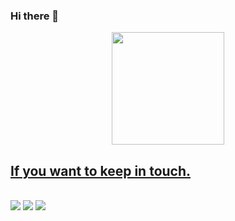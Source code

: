 ### Hi there 👋

<div align="center">
  <a href="https://github.com/jeovaramos">
  <img height="180em" src="https://github-readme-stats.vercel.app/api?username=jeovaramos&show_icons=true&theme=dracula&include_all_commits=true&count_private=true"/>
</div>

## If you want to keep in touch.
  <div style="display: inline_block"><br>
  <a href = "mailto:silvajunior.jeova@gmail.com"><img src="https://img.shields.io/badge/Gmail-D14836?style=for-the-badge&logo=gmail&logoColor=white" target="_blank"></a>
  <a href="https://www.linkedin.com/in/jeova-ramos/" target="_blank"><img src="https://img.shields.io/badge/-LinkedIn-%230077B5?style=for-the-badge&logo=linkedin&logoColor=white" target="_blank"></a>
  <a href="https://api.whatsapp.com/send?phone=11982843384" target="_blank"><img src="https://img.shields.io/badge/WhatsApp-25D366?style=for-the-badge&logo=whatsapp&logoColor=white" target="_blank"></a> 
</div>
<!--
**jeovaramos/jeovaramos** is a ✨ _special_ ✨ repository because its `README.md` (this file) appears on your GitHub profile.
<img height="180em" src="https://github-readme-stats.vercel.app/api/top-langs/?username=jeovaramos&exclude_repo=mapas_interativos&layout=compact&langs_count=7&theme=dracula"/>
Here are some ideas to get you started:

- 🔭 I’m currently working on ...
- 🌱 I’m currently learning ...
- 👯 I’m looking to collaborate on ...
- 🤔 I’m looking for help with ...
- 💬 Ask me about ...
- 📫 How to reach me: ...
- 😄 Pronouns: ...
- ⚡ Fun fact: ...
-->
